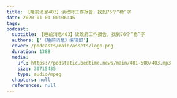 ```yaml
---
title: 【睡前消息403】读政府工作报告，找到76个“稳”字
date: 2020-01-01 00:06:46
tags:
podcast:
  subtitle: 【睡前消息403】读政府工作报告，找到76个“稳”字
  authors: ['《睡前消息》编辑部']
  cover: /podcasts/main/assets/logo.png
  duration: 1388
  media:
    url: https://podstatic.bedtime.news/main/401-500/403.mp3
    size: 30715435
    type: audio/mpeg
  chapters: null
  references: null
---
```

